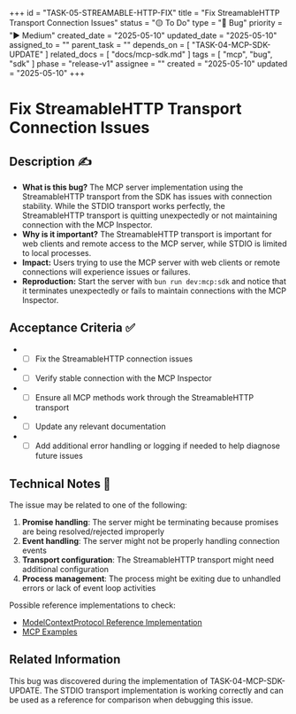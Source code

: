 +++
id = "TASK-05-STREAMABLE-HTTP-FIX"
title = "Fix StreamableHTTP Transport Connection Issues"
status = "🟡 To Do"
type = "🐛 Bug"
priority = "▶️ Medium"
created_date = "2025-05-10"
updated_date = "2025-05-10"
assigned_to = ""
parent_task = ""
depends_on = [ "TASK-04-MCP-SDK-UPDATE" ]
related_docs = [ "docs/mcp-sdk.md" ]
tags = [ "mcp", "bug", "sdk" ]
phase = "release-v1"
assignee = ""
created = "2025-05-10"
updated = "2025-05-10"
+++

# Fix StreamableHTTP Transport Connection Issues

## Description ✍️

* **What is this bug?** The MCP server implementation using the StreamableHTTP transport from the SDK has issues with connection stability. While the STDIO transport works perfectly, the StreamableHTTP transport is quitting unexpectedly or not maintaining connection with the MCP Inspector.
* **Why is it important?** The StreamableHTTP transport is important for web clients and remote access to the MCP server, while STDIO is limited to local processes.
* **Impact:** Users trying to use the MCP server with web clients or remote connections will experience issues or failures.
* **Reproduction:** Start the server with `bun run dev:mcp:sdk` and notice that it terminates unexpectedly or fails to maintain connections with the MCP Inspector.

## Acceptance Criteria ✅

* - [ ] Fix the StreamableHTTP connection issues
* - [ ] Verify stable connection with the MCP Inspector
* - [ ] Ensure all MCP methods work through the StreamableHTTP transport
* - [ ] Update any relevant documentation
* - [ ] Add additional error handling or logging if needed to help diagnose future issues

## Technical Notes 📝

The issue may be related to one of the following:

1. **Promise handling**: The server might be terminating because promises are being resolved/rejected improperly
2. **Event handling**: The server might not be properly handling connection events
3. **Transport configuration**: The StreamableHTTP transport might need additional configuration
4. **Process management**: The process might be exiting due to unhandled errors or lack of event loop activities

Possible reference implementations to check:
- [ModelContextProtocol Reference Implementation](https://github.com/modelcontextprotocol/typescript-sdk/tree/main/examples)
- [MCP Examples](https://github.com/modelcontextprotocol/examples)

## Related Information

This bug was discovered during the implementation of TASK-04-MCP-SDK-UPDATE. The STDIO transport implementation is working correctly and can be used as a reference for comparison when debugging this issue.